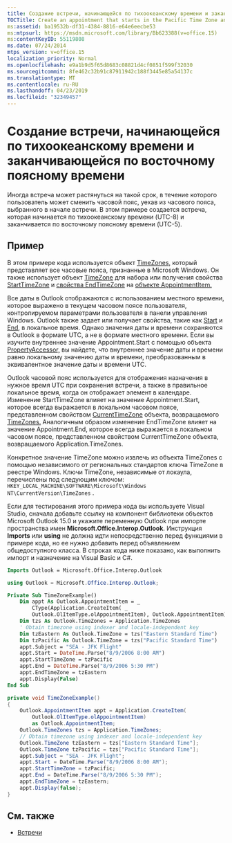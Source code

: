 ```yaml
---
title: Создание встречи, начинающейся по тихоокеанскому времени и заканчивающейся по восточному поясному времени
TOCTitle: Create an appointment that starts in the Pacific Time Zone and ends in the Eastern Time Zone
ms:assetid: ba19532b-df31-4384-8816-e64e6eecbe53
ms:mtpsurl: https://msdn.microsoft.com/library/Bb623388(v=office.15)
ms:contentKeyID: 55119808
ms.date: 07/24/2014
mtps_version: v=office.15
localization_priority: Normal
ms.openlocfilehash: e9a1b9d5f65d8683c08821d4cf0851f599f32030
ms.sourcegitcommit: 8fe462c32b91c87911942c188f3445e85a54137c
ms.translationtype: MT
ms.contentlocale: ru-RU
ms.lasthandoff: 04/23/2019
ms.locfileid: "32349457"
---
```

# <a name="create-an-appointment-that-starts-in-the-pacific-time-zone-and-ends-in-the-eastern-time-zone"></a>Создание встречи, начинающейся по тихоокеанскому времени и заканчивающейся по восточному поясному времени

Иногда встреча может растянуться на такой срок, в течение которого пользователь может сменить часовой пояс, уехав из часового пояса, выбранного в начале встречи. В этом примере создается встреча, которая начинается по тихоокеанскому времени (UTC-8) и заканчивается по восточному поясному времени (UTC-5).

## <a name="example"></a>Пример

В этом примере кода используется объект [TimeZones,](https://msdn.microsoft.com/library/bb611081\(v=office.15\)) который представляет все часовые пояса, признанные в Microsoft Windows. Он также использует объект [TimeZone](https://msdn.microsoft.com/library/bb646259\(v=office.15\)) для набора или получения свойства [StartTimeZone](https://msdn.microsoft.com/library/bb623657\(v=office.15\)) и [свойства EndTimeZone](https://msdn.microsoft.com/library/bb612198\(v=office.15\)) на [объекте AppointmentItem.](https://msdn.microsoft.com/library/bb645611\(v=office.15\))

Все даты в Outlook отображаются с использованием местного времени, которое выражено в текущем часовом поясе пользователя, контролируемом параметрами пользователя в панели управления Windows. Outlook также задает или получает свойства, такие как [Start](https://msdn.microsoft.com/library/bb647263\(v=office.15\)) и [End](https://msdn.microsoft.com/library/bb623715\(v=office.15\)), в локальное время. Однако значения даты и времени сохраняются в Outlook в формате UTC, а не в формате местного времени. Если вы изучите внутреннее значение Appointment.Start с помощью объекта [PropertyAccessor,](https://msdn.microsoft.com/library/bb646034\(v=office.15\)) вы найдете, что внутреннее значение даты и времени равно локальному значению даты и времени, преобразованным в эквивалентное значение даты и времени UTC.

Outlook часовой пояс используется для отображения назначения в нужное время UTC при сохранения встречи, а также в правильное локальное время, когда он отображает элемент в календаре. Изменение StartTimeZone влияет на значение Appointment.Start, которое всегда выражается в локальном часовом поясе, представленном свойством [CurrentTimeZone](https://msdn.microsoft.com/library/bb612024\(v=office.15\)) объекта, возвращаемого [TimeZones.](https://msdn.microsoft.com/library/bb645170\(v=office.15\)) Аналогичным образом изменение EndTimeZone влияет на значение Appointment.End, которое всегда выражается в локальном часовом поясе, представленном свойством CurrentTimeZone объекта, возвращаемого Application.TimeZones.

Конкретное значение TimeZone можно извлечь из объекта TimeZones с помощью независимого от региональных стандартов ключа TimeZone в реестре Windows. Ключи TimeZone, независимые от локаула, перечислены под следующим ключом: `HKEY_LOCAL_MACHINE\SOFTWARE\Microsoft\Windows NT\CurrentVersion\TimeZones` .

Если для тестирования этого примера кода вы используете Visual Studio, сначала добавьте ссылку на компонент библиотеки объектов Microsoft Outlook 15.0 и укажите переменную Outlook при импорте пространства имен **Microsoft.Office.Interop.Outlook**. Инструкция **Imports** или **using** не должна идти непосредственно перед функциями в примере кода, но ее нужно добавить перед объявлением общедоступного класса. В строках кода ниже показано, как выполнить импорт и назначение на Visual Basic и C\#.


```vb
Imports Outlook = Microsoft.Office.Interop.Outlook
```



```csharp
using Outlook = Microsoft.Office.Interop.Outlook;
```



```vb
Private Sub TimeZoneExample()
    Dim appt As Outlook.AppointmentItem = _
        CType(Application.CreateItem( _
        Outlook.OlItemType.olAppointmentItem), Outlook.AppointmentItem)
    Dim tzs As Outlook.TimeZones = Application.TimeZones
    ' Obtain timezone using indexer and locale-independent key
    Dim tzEastern As Outlook.TimeZone = tzs("Eastern Standard Time")
    Dim tzPacific As Outlook.TimeZone = tzs("Pacific Standard Time")
    appt.Subject = "SEA - JFK Flight"
    appt.Start = DateTime.Parse("8/9/2006 8:00 AM")
    appt.StartTimeZone = tzPacific
    appt.End = DateTime.Parse("8/9/2006 5:30 PM")
    appt.EndTimeZone = tzEastern
    appt.Display(False)
End Sub
```



```csharp
private void TimeZoneExample()
{
    Outlook.AppointmentItem appt = Application.CreateItem(
        Outlook.OlItemType.olAppointmentItem)
        as Outlook.AppointmentItem;
    Outlook.TimeZones tzs = Application.TimeZones;
    // Obtain timezone using indexer and locale-independent key
    Outlook.TimeZone tzEastern = tzs["Eastern Standard Time"];
    Outlook.TimeZone tzPacific = tzs["Pacific Standard Time"];
    appt.Subject = "SEA - JFK Flight";
    appt.Start = DateTime.Parse("8/9/2006 8:00 AM");
    appt.StartTimeZone = tzPacific;
    appt.End = DateTime.Parse("8/9/2006 5:30 PM");
    appt.EndTimeZone = tzEastern; 
    appt.Display(false);
}
```

## <a name="see-also"></a>См. также

- [Встречи](appointments.md)

